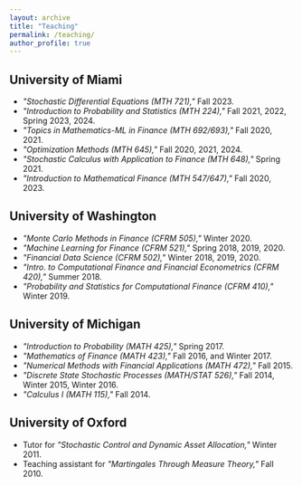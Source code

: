 ```yaml
---
layout: archive
title: "Teaching"
permalink: /teaching/
author_profile: true
---
```


<!-- {% include base_path %}

{% for post in site.teaching reversed %}
  {% include archive-single.html %}
{% endfor %} -->

## University of Miami
* _"Stochastic Differential Equations (MTH 721),"_ Fall 2023.
* _"Introduction to Probability and Statistics (MTH 224),"_ Fall 2021, 2022, Spring 2023, 2024.
* _"Topics in Mathematics-ML in Finance (MTH 692/693),"_ Fall 2020, 2021.
* _"Optimization Methods (MTH 645),"_ Fall 2020, 2021, 2024.
* _"Stochastic Calculus with Application to Finance (MTH 648),"_ Spring 2021.
* _"Introduction to Mathematical Finance (MTH 547/647),"_ Fall 2020, 2023.

## University of Washington
* _"Monte Carlo Methods in Finance (CFRM 505),"_ Winter 2020.
* _"Machine Learning for Finance (CFRM 521),"_ Spring 2018, 2019, 2020.
* _"Financial Data Science (CFRM 502),"_ Winter 2018, 2019, 2020.
* _"Intro. to Computational Finance and Financial Econometrics (CFRM 420),"_ Summer 2018.
* _"Probability and Statistics for Computational Finance (CFRM 410),"_ Winter 2019.


## University of Michigan
* _"Introduction to Probability (MATH 425),"_ Spring 2017.
* _"Mathematics of Finance (MATH 423),"_ Fall 2016, and Winter 2017.
* _"Numerical Methods with Financial Applications (MATH 472),"_ Fall 2015.
* _"Discrete State Stochastic Processes (MATH/STAT 526),"_ Fall 2014, Winter 2015, Winter 2016.
* _"Calculus I (MATH 115),"_ Fall 2014.


## University of Oxford
* Tutor for _"Stochastic Control and Dynamic Asset Allocation,"_ Winter 2011. 
* Teaching assistant for _"Martingales Through Measure Theory,"_ Fall 2010.
